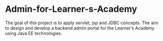 # Admin-for-Learner-s-Academy
The goal of this project is to apply servlet, jsp and JDBC concepts.
The aim to design and develop a backend admin portal for the Learner’s Academy using Java EE technologies.
